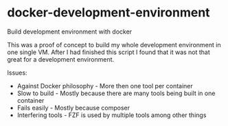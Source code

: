 # docker-development-environment
Build development environment with docker

This was a proof of concept to build my whole development environment in one single VM. After I had finished this script I found that it was not that great for a development environment.

Issues:
 * Against Docker philosophy - More then one tool per container
 * Slow to build - Mostly because there are many tools being built in one container
 * Fails easily - Mostly because composer
 * Interfering tools - FZF is used by multiple tools among other things

